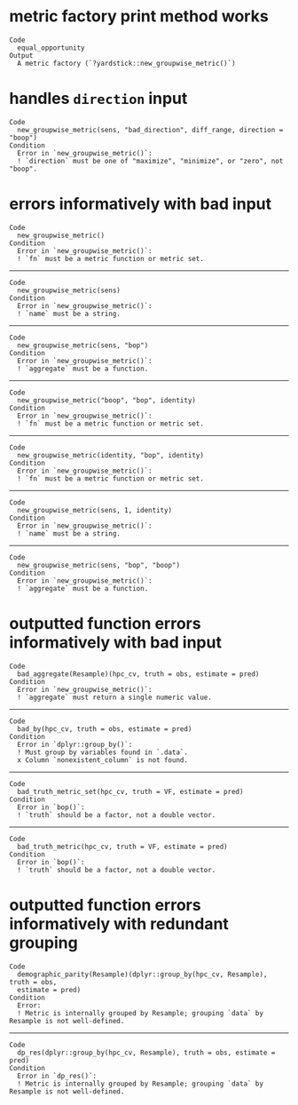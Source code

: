 # metric factory print method works

    Code
      equal_opportunity
    Output
      A metric factory (`?yardstick::new_groupwise_metric()`)

# handles `direction` input

    Code
      new_groupwise_metric(sens, "bad_direction", diff_range, direction = "boop")
    Condition
      Error in `new_groupwise_metric()`:
      ! `direction` must be one of "maximize", "minimize", or "zero", not "boop".

# errors informatively with bad input

    Code
      new_groupwise_metric()
    Condition
      Error in `new_groupwise_metric()`:
      ! `fn` must be a metric function or metric set.

---

    Code
      new_groupwise_metric(sens)
    Condition
      Error in `new_groupwise_metric()`:
      ! `name` must be a string.

---

    Code
      new_groupwise_metric(sens, "bop")
    Condition
      Error in `new_groupwise_metric()`:
      ! `aggregate` must be a function.

---

    Code
      new_groupwise_metric("boop", "bop", identity)
    Condition
      Error in `new_groupwise_metric()`:
      ! `fn` must be a metric function or metric set.

---

    Code
      new_groupwise_metric(identity, "bop", identity)
    Condition
      Error in `new_groupwise_metric()`:
      ! `fn` must be a metric function or metric set.

---

    Code
      new_groupwise_metric(sens, 1, identity)
    Condition
      Error in `new_groupwise_metric()`:
      ! `name` must be a string.

---

    Code
      new_groupwise_metric(sens, "bop", "boop")
    Condition
      Error in `new_groupwise_metric()`:
      ! `aggregate` must be a function.

# outputted function errors informatively with bad input

    Code
      bad_aggregate(Resample)(hpc_cv, truth = obs, estimate = pred)
    Condition
      Error in `new_groupwise_metric()`:
      ! `aggregate` must return a single numeric value.

---

    Code
      bad_by(hpc_cv, truth = obs, estimate = pred)
    Condition
      Error in `dplyr::group_by()`:
      ! Must group by variables found in `.data`.
      x Column `nonexistent_column` is not found.

---

    Code
      bad_truth_metric_set(hpc_cv, truth = VF, estimate = pred)
    Condition
      Error in `bop()`:
      ! `truth` should be a factor, not a double vector.

---

    Code
      bad_truth_metric(hpc_cv, truth = VF, estimate = pred)
    Condition
      Error in `bop()`:
      ! `truth` should be a factor, not a double vector.

# outputted function errors informatively with redundant grouping

    Code
      demographic_parity(Resample)(dplyr::group_by(hpc_cv, Resample), truth = obs,
      estimate = pred)
    Condition
      Error:
      ! Metric is internally grouped by Resample; grouping `data` by Resample is not well-defined.

---

    Code
      dp_res(dplyr::group_by(hpc_cv, Resample), truth = obs, estimate = pred)
    Condition
      Error in `dp_res()`:
      ! Metric is internally grouped by Resample; grouping `data` by Resample is not well-defined.

